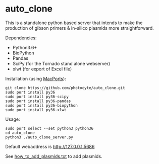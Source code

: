 # auto_clone

This is a standalone python based server that intends to make the production of gibson primers & in-silico plasmids more straightforward.

Dependencies:
* Python3.6+
* BioPython
* Pandas
* SciPy (for the Tornado stand alone webserver)
* xlwt (for export of Excel file)

Installation (using [MacPorts](https://www.macports.org)):
```
git clone https://github.com/photocyte/auto_clone.git
sudo port install py36
sudo port install py36-scipy
sudo port install py36-pandas
sudo port install py36-biopython
sudo port install py36-xlwt
```

Usage:
```
sudo port select --set python3 python36
cd auto_clone
python3 ./auto_clone_server.py
```
Default webaddress is http://127.0.0.1:5686

See [how_to_add_plasmids.txt](./how_to_add_plasmids.txt) to add plasmids.


